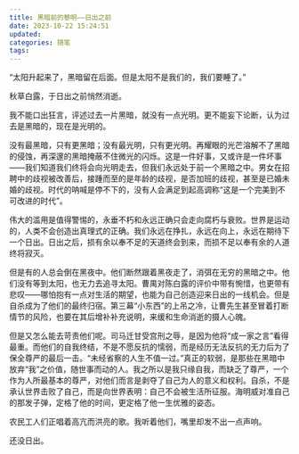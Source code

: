 ```yaml
---
title: 黑暗前的黎明——日出之前
date: 2023-10-22 15:24:51
updated: 
categories: 随笔
tags:
---
```


“太阳升起来了，黑暗留在后面。但是太阳不是我们的，我们要睡了。”

秋草白露，于日出之前悄然消逝。

<!-- more -->

我不能口出狂言，评述过去一片黑暗，就没有一点光明。更不能妄下论断，认为过去是黑暗的，现在是光明的。

没有最黑暗，只有更黑暗；没有最光明，只有更光明。再耀眼的光芒溶解不了黑暗的侵蚀，再深邃的黑暗掩蔽不住微光的闪烁。这是一件好事，又或许是一件坏事——我们知道我们终将会向光明走去，但我们永远处于前一个黑暗之中。男女在招聘中的歧视被改善后，接踵而至的是年龄的歧视，是否加班的歧视，甚至是已婚未婚的歧视。时代的呐喊是停不下的，没有人会满足到起高调称“这是一个完美到不可改进的时代”。

伟大的滥用是值得警惕的，永垂不朽和永远正确只会走向腐朽与衰败。世界是运动的，人类不会创造出真理式的正确。我们永远在挣扎，永远在向上，永远在期待下一个日出。日出之后，损有余以奉不足的天道终会到来，而损不足以奉有余的人道终将寂灭。

但是有的人总会倒在黑夜中。他们断然跟着黑夜走了，消弭在无穷的黑暗之中。他们没有等到太阳，也无力去追寻太阳。曹禺对陈白露的评价中带有惋惜，也更带有悲叹——哪怕抱有一点对生活的期望，也能为自己创造迎来日出的一线机会。但是自杀成为了他们的最终归宿。第三幕“小东西”的上吊之冷，让曹先生甚至冒着打断情节的风险，也要在其后增补补充说明，来缓和生命消逝的摄人心魄。

但是又怎么能去苛责他们呢。司马迁甘受宫刑之辱，是因为他将“成一家之言”看得最重。而他们的自我终结，不是不愿反抗的懦弱，而是经历无法反抗的无力后为了保全尊严的最后一击。“未经省察的人生不值一过。”真正的软弱，是那些在黑暗中放弃“我”之价值，随世事而动的人。我之所以是我只缘自我，而缺乏了尊严，一个作为人所最基本的尊严，对他们而言是剥夺了自己为人的意义和权利。自杀，不是承认世界击败了自己，而是向世界表明：自己不会被生活所征服。海明威对准自己的那发子弹，定格了他的时间，更定格了他一生优雅的姿态。

农民工人们正唱着高亢而洪亮的歌。我听着他们，嘴里却发不出一点声响。

还没日出。
